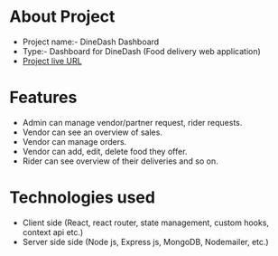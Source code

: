 # About Project

- Project name:- DineDash Dashboard
- Type:- Dashboard for DineDash (Food delivery web application)
- [Project live URL](https://dinedash-dashboard.web.app/)

# Features

- Admin can manage vendor/partner request, rider requests.
- Vendor can see an overview of sales.
- Vendor can manage orders.
- Vendor can add, edit, delete food they offer.
- Rider can see overview of their deliveries and so on.

# Technologies used

- Client side (React, react router, state management, custom hooks, context api etc.)
- Server side side (Node js, Express js, MongoDB, Nodemailer, etc.)
